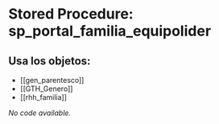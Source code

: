 # Stored Procedure: sp_portal_familia_equipolider

## Usa los objetos:
- [[gen_parentesco]]
- [[GTH_Genero]]
- [[rhh_familia]]

*No code available.*

